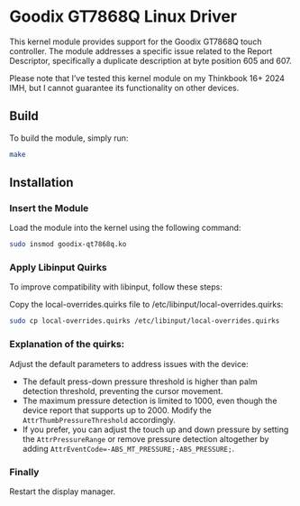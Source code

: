 
# Goodix GT7868Q Linux Driver
This kernel module provides support for the Goodix GT7868Q touch controller. The module addresses a specific issue related to the Report Descriptor, specifically a duplicate description at byte position 605 and 607.  
  
Please note that I’ve tested this kernel module on my Thinkbook 16+ 2024 IMH, but I cannot guarantee its functionality on other devices.  
  
## Build
To build the module, simply run:  
```bash
make
```
  
## Installation

### Insert the Module
Load the module into the kernel using the following command:  
```bash
sudo insmod goodix-qt7868q.ko
```
  
### Apply Libinput Quirks
To improve compatibility with libinput, follow these steps:  
  
Copy the local-overrides.quirks file to /etc/libinput/local-overrides.quirks:  
```bash
sudo cp local-overrides.quirks /etc/libinput/local-overrides.quirks
```
  
### Explanation of the quirks:
Adjust the default parameters to address issues with the device:  
  
- The default press-down pressure threshold is higher than palm detection threshold, preventing the cursor movement.  
- The maximum pressure detection is limited to 1000, even though the device report that supports up to 2000. Modify the `AttrThumbPressureThreshold` accordingly.  
- If you prefer, you can adjust the touch up and down pressure by setting the `AttrPressureRange` or remove pressure detection altogether by adding `AttrEventCode=-ABS_MT_PRESSURE;-ABS_PRESSURE;`.  
  
### Finally
Restart the display manager.  
